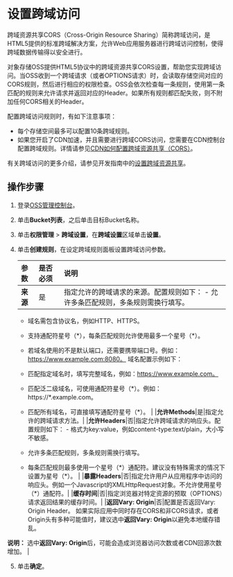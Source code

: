 # 设置跨域访问

跨域资源共享CORS（Cross-Origin Resource Sharing）简称跨域访问，是HTML5提供的标准跨域解决方案，允许Web应用服务器进行跨域访问控制，使得跨域数据传输得以安全进行。

对象存储OSS提供HTML5协议中的跨域资源共享CORS设置，帮助您实现跨域访问。当OSS收到一个跨域请求（或者OPTIONS请求）时，会读取存储空间对应的CORS规则，然后进行相应的权限检查。OSS会依次检查每一条规则，使用第一条匹配的规则来允许请求并返回对应的Header。如果所有规则都匹配失败，则不附加任何CORS相关的Header。

配置跨域访问规则时，有如下注意事项：

-   每个存储空间最多可以配置10条跨域规则。
-   如果您开启了CDN加速，并且需要进行跨域CORS访问，您需要在CDN控制台配置跨域规则。详情请参见[CDN如何配置跨域资源共享（CORS）](https://www.alibabacloud.com/help/zh/faq-detail/40183.htm)。

有关跨域访问的更多介绍，请参见开发指南中的[设置跨域资源共享](/intl.zh-CN/开发指南/存储空间（Bucket）/设置跨域资源共享.md)。

## 操作步骤

1.  登录[OSS管理控制台](https://oss.console.aliyun.com/)。

2.  单击**Bucket列表**，之后单击目标Bucket名称。

3.  单击**权限管理** \> **跨域设置**，在**跨域设置**区域单击**设置**。

4.  单击**创建规则**，在设定跨域规则面板设置跨域访问参数。

    |参数|是否必须|说明|
    |:-|:---|:-|
    |**来源**|是|指定允许的跨域请求的来源。配置规则如下：    -   允许多条匹配规则，多条规则需换行填写。
    -   域名需包含协议名，例如HTTP、HTTPS。
    -   支持通配符星号（\*），每条匹配规则允许使用最多一个星号（\*）。
    -   若域名使用的不是默认端口，还需要携带端口号。例如：https://www.example.com:8080。
域名配置示例如下：

    -   匹配指定域名时，填写完整域名，例如：https://www.example.com。
    -   匹配泛二级域名，可使用通配符星号（\*）。例如：https://\*.example.com。
    -   匹配所有域名，可直接填写通配符星号（\*）。 |
    |**允许Methods**|是|指定允许的跨域请求方法。|
    |**允许Headers**|否|指定允许跨域请求的响应头。配置规则如下：     -   格式为key:value，例如content-type:text/plain，大小写不敏感。
    -   允许多条匹配规则，多条规则需换行填写。
    -   每条匹配规则最多使用一个星号（\*）通配符。建议没有特殊需求的情况下设置为星号（\*）。 |
    |**暴露Headers**|否|指定允许用户从应用程序中访问的响应头。例如一个Javascript的XMLHttpRequest对象。不允许使用星号（\*）通配符。|
    |**缓存时间**|否|指定浏览器对特定资源的预取（OPTIONS）请求返回结果的缓存时间。|
    |**返回Vary: Origin**|否|配置是否返回Vary: Origin Header。 如果实际应用中同时存在CORS和非CORS请求，或者Origin头有多种可能值时，建议选中**返回Vary: Origin**以避免本地缓存错乱。

**说明：** 选中**返回Vary: Origin**后，可能会造成浏览器访问次数或者CDN回源次数增加。 |

5.  单击**确定**。


